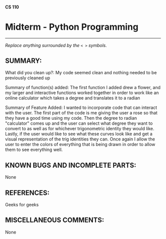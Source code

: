 #### CS 110
# Midterm - Python Programming

***

_Replace anything surrounded by the `< >` symbols._

## SUMMARY:
What did you clean up?:
My code seemed clean and nothing needed to be previously cleaned up

Summary of function(s) added:
The first function I added drew a flower, and my larger and interactive functions worked together in order to work like an online calculator which takes a degree and translates it to a radian

Summary of Feature Added:
I wanted to incorporate code that can interact with the user. The first part of the code is me giving the user a rose so that they have a good time using my code. Then the degree to radian "calculator" comes up and the user can select what degree they want to convert to as well as for whichever trigonometric identity they would like. Lastly, if the user would like to see what these curves look like and get a visual representation of the trig identities they can. Once again I allow the user to enter the colors of everything that is being drawn in order to allow them to see everything well.

## KNOWN BUGS AND INCOMPLETE PARTS:
 None

## REFERENCES:
 Geeks for geeks

## MISCELLANEOUS COMMENTS:
None
